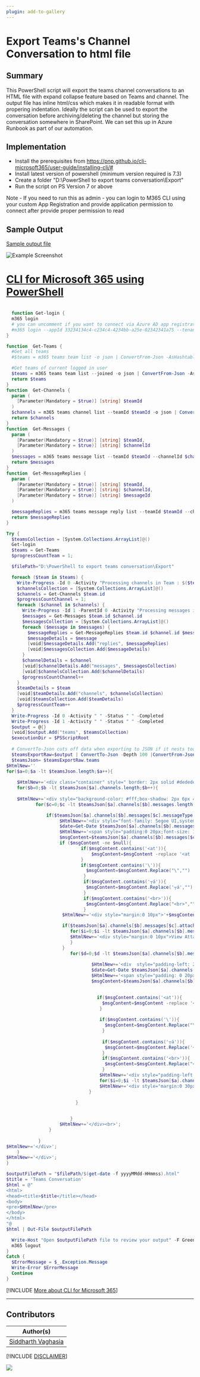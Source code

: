 ```yaml
---
plugin: add-to-gallery
---
```


# Export Teams's Channel Conversation to html file

## Summary

This PowerShell script will export the teams channel conversations to an HTML file with expand collapse feature based on Teams and channel. The output file has inline html/css which makes it in readable format with propering indentation. Ideally the script can be used to export the conversation before archiving/deleting the channel but storing the conversation somewhere in SharePoint. We can set this up in Azure Runbook as part of our automation.

## Implementation
- Install the prerequisites from https://pnp.github.io/cli-microsoft365/user-guide/installing-cli/#
- Install latest version of powershell (minimum version required is 7.3)
- Create a folder "D:\PowerShell to export teams conversation\Export" 
- Run the script on PS Version 7 or above

Note - If you need to run this as admin - you can login to M365 CLI using your custom App Registration and provide application permission to connect after provide proper permission to read 

## Sample Output

[Sample output file](assets/20230913-174449.html)

![Example Screenshot](assets/Output.png)
 
# [CLI for Microsoft 365 using PowerShell](#tab/cli-m365-ps)
```powershell

  function Get-login {
  m365 login 
  # you can uncomment if you want to connect via Azure AD app registratoin
  #m365 login --appId 33234134c4-c234c4-4234bb-a25e-02342341a75 --tenant 5234b0-1234b-4234d-8d234b-6324ks329399
}

function  Get-Teams {
  #Get all teams 
  #$teams = m365 teams team list -o json | ConvertFrom-Json -AsHashtable

  #Get teams of current logged in user
  $teams = m365 teams team list --joined -o json | ConvertFrom-Json -AsHashtable
  return $teams
}
function  Get-Channels {
  param (
    [Parameter(Mandatory = $true)] [string] $teamId
  )
  $channels = m365 teams channel list --teamId $teamId -o json | ConvertFrom-Json -AsHashtable
  return $channels
}
function  Get-Messages {
  param (
    [Parameter(Mandatory = $true)] [string] $teamId,
    [Parameter(Mandatory = $true)] [string] $channelId
  )
  $messages = m365 teams message list --teamId $teamId --channelId $channelId -o json | ConvertFrom-Json -AsHashtable
  return $messages
}
function  Get-MessageReplies {
  param (
    [Parameter(Mandatory = $true)] [string] $teamId,
    [Parameter(Mandatory = $true)] [string] $channelId,
    [Parameter(Mandatory = $true)] [string] $messageId
  )

  $messageReplies = m365 teams message reply list --teamId $teamId --channelId $channelId --messageId $messageId -o json | ConvertFrom-Json -AsHashtable
  return $messageReplies
}

Try {
  $teamsCollection = [System.Collections.ArrayList]@()
  Get-login
  $teams = Get-Teams
  $progressCountTeam = 1;

  $filePath="D:\PowerShell to export teams conversation\Export"

  foreach ($team in $teams) {
    Write-Progress -Id 0 -Activity "Processing channels in Team : $($team.displayName)" -Status "Team $progressCountTeam of $($teams.length)" -PercentComplete (($progressCountTeam / $teams.length) * 100)
    $channelsCollection = [System.Collections.ArrayList]@()
    $channels = Get-Channels $team.id
    $progressCountChannel = 1;
    foreach ($channel in $channels) {
      Write-Progress -Id 1 -ParentId 0 -Activity "Processing messages in channel : $($channel.displayName)" -Status "Channel $progressCountChannel of $($channels.length)" -PercentComplete (($progressCountChannel / $channels.length) * 100)
      $messages = Get-Messages $team.id $channel.id
      $messagesCollection = [System.Collections.ArrayList]@()
      foreach ($message in $messages) {
        $messageReplies = Get-MessageReplies $team.id $channel.id $message.id
        $messageDetails = $message
        [void]$messageDetails.Add("replies", $messageReplies)
        [void]$messagesCollection.Add($messageDetails)
      }
      $channelDetails = $channel
      [void]$channelDetails.Add("messages", $messagesCollection)
      [void]$channelsCollection.Add($channelDetails)
      $progressCountChannel++
    }
    $teamDetails = $team
    [void]$teamDetails.Add("channels", $channelsCollection)
    [void]$teamsCollection.Add($teamDetails)
    $progressCountTeam++
  }
  Write-Progress -Id 0 -Activity " " -Status " " -Completed
  Write-Progress -Id 1 -Activity " " -Status " " -Completed
  $output = @{}
  [void]$output.Add("teams", $teamsCollection)
  $executionDir = $PSScriptRoot
  
  # ConvertTo-Json cuts off data when exporting to JSON if it nests too deep. The default value of Depth parameter is 2. Set your -Depth parameter whatever depth you need to preserve your data.
  $teamsExportRaw=$output | ConvertTo-Json -Depth 100 |ConvertFrom-Json
  $teamsJson= $teamsExportRaw.teams
$HtmlNew=''
for($a=0;$a -lt $teamsJson.length;$a++){
    
	$HtmlNew+='<div class="container" style=" border: 2px solid #dedede; background-color: #f1f1f1;border-radius: 5px;  padding: 5px;  margin: 1px 0;"><h1>Team Name: '+$teamsJson[$a].displayName+'</h1>';
    for($b=0;$b -lt $teamsJson[$a].channels.length;$b++){
           
    $HtmlNew+='<div style="background-color: #fff;box-shadow: 2px 6px 4px #615353a3;border-radius: 5px;"><h2 style="padding: 20px;background-color: #fff;">Channel Name: '+$teamsJson[$a].channels[$b].displayName+'</h2>';
           for($c=0;$c -lt $teamsJson[$a].channels[$b].messages.length;$c++){

			   if($teamsJson[$a].channels[$b].messages[$c].messageType -eq 'message'){                   
                    $HtmlNew+='<div style="font-family: Segoe UI,system-ui,Apple Color Emoji,Segoe UI Emoji,sans-serif;padding-left:40px;padding: 20px;border-left: 5px solid #0000ff9c;margin-left: 20px;background-color:#fff;box-shadow: 2px 2px 4px #000000a3; border-radius: 5px;"><div style="margin:0 10px"><b>'+$teamsJson[$a].channels[$b].messages[$c].from.user.displayName+'</b>'
				    $date=Get-Date $teamsJson[$a].channels[$b].messages[$c].createdDateTime -DisplayHint DateTime
				    $HtmlNew+='<span style="padding:0 20px;font-size: 13px;">'+ $date.DateTime +'</span></div>'
                    $msgContent=$teamsJson[$a].channels[$b].messages[$c].body.content
                    if ($msgContent -ne $null){
							if($msgContent.contains('<at')){
                                $msgContent=$msgContent -replace '<at .*?>','@' -replace '</at>',''
                            }
                            if($msgContent.contains('\')){
                              $msgContent=$msgContent.Replace("\","")
                             }	
                             if($msgContent.contains('┬á')){
                              $msgContent=$msgContent.Replace('┬á',"")
                             }	
                             if($msgContent.contains('<br>')){
                              $msgContent=$msgContent.Replace("<br>","")
                             }					
					 $HtmlNew+='<div style="margin:0 10px">'+$msgContent+'</div>'

                     if($teamsJson[$a].channels[$b].messages[$c].attachments.length -gt 0){
                        for($i=0;$i -lt $teamsJson[$a].channels[$b].messages[$c].attachments.length;$i++){
                        $HtmlNew+='<div style="margin:0 10px">View Attachment-<a href=" '+$teamsJson[$a].channels[$b].messages[$c].attachments[$i].contentUrl+'>"'+$teamsJson[$a].channels[$b].messages[$c].attachments[$i].name+'</a></div>'
                        }
                     }
						for($d=0;$d -lt $teamsJson[$a].channels[$b].messages[$c].replies.length;$d++){
							
                                $HtmlNew+='<div  style="padding-left: 20px;margin:10px 10px 0 10px"><b>'+$teamsJson[$a].channels[$b].messages[$c].replies[$d].from.user.displayName+'</b>'
                                $date=Get-Date $teamsJson[$a].channels[$b].messages[$c].replies[$d].createdDateTime -DisplayHint DateTime
                                $HtmlNew+='<span style="padding: 0 20px;margin:0 10px;font-size: 13px;">'+$date.DateTime +'</span></div>'
                                $msgContent=$teamsJson[$a].channels[$b].messages[$c].replies[$d].body.content

                                
                                  if($msgContent.contains('<at')){
                                    $msgContent=$msgContent -replace '<at .*?>','@' -replace '</at>',''
                                   }
                                   
                                   if($msgContent.contains('\')){
                                     $msgContent=$msgContent.Replace("\","")
                                    }
   
                                    if($msgContent.contains('┬á')){
                                     $msgContent=$msgContent.Replace('┬á',"")
                                    }	
                                    if($msgContent.contains('<br>')){
                                     $msgContent=$msgContent.Replace("<br>","")
                                    }
                                   $HtmlNew+='<div style="padding-left: 20px;margin:0 10px">'+$msgContent+'</div>'
                                   for($i=0;$i -lt $teamsJson[$a].channels[$b].messages[$c].replies[$d].attachments.length;$i++){
                                   $HtmlNew+='<div style="margin:0 30px">View Attachment-<a href="'+$teamsJson[$a].channels[$b].messages[$c].replies[$d].attachments[$i].contentUrl+'">'+$teamsJson[$a].channels[$b].messages[$c].replies[$d].attachments[$i].name+'</a></div>'
                               }

                          }
							    

						}
					$HtmlNew+='</div><br>';
				}
            
			}
$HtmlNew+='</div>';
	}
$HtmlNew+='</div>';
}

$outputFilePath = "$filePath/$(get-date -f yyyyMMdd-HHmmss).html"
$title = 'Teams Conversation'
$html = @"
<html>
<head><title>$title</title></head>
<body>
<pre>$HtmlNew</pre>
</body>
</html>
"@
$html | Out-File $outputFilePath

  Write-Host "Open $outputFilePath file to review your output" -F Green 
  m365 logout
}
Catch {
  $ErrorMessage = $_.Exception.Message
  Write-Error $ErrorMessage
  Continue
}
```
[!INCLUDE [More about CLI for Microsoft 365](../../docfx/includes/MORE-CLIM365.md)]
***

## Contributors

| Author(s) |
|-----------|
| [Siddharth Vaghasia](https://github.com/siddharth-vaghasia) |

[!INCLUDE [DISCLAIMER](../../docfx/includes/DISCLAIMER.md)]

<img src="https://m365-visitor-stats.azurewebsites.net/script-samples/scripts/teams-export-channel-conversations-to-html" aria-hidden="true" />
